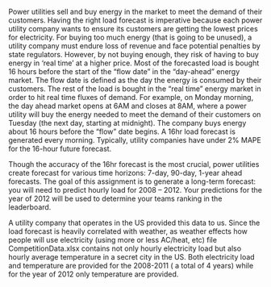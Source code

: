 Power utilities sell and buy energy in the market to meet the demand of their customers. Having the right load forecast is imperative because each power utility company wants to ensure its customers are getting the lowest prices for electricity. For  buying too much energy (that is going to be unused), a utility company must endure loss of revenue and face potential penalties by state regulators. However, by not buying enough, they risk of having to buy energy in ‘real time’ at a higher price. Most of the forecasted load is bought 16 hours before the start of the “flow date” in the “day-ahead” energy market. The flow date is defined as the day the energy is consumed by their customers. The rest of the load is bought in the “real time” energy market in order to hit real time fluxes of demand. For example, on Monday morning, the day ahead market opens at 6AM and closes at 8AM, where a power utility will buy the energy needed to meet the demand of their customers on Tuesday (the next day, starting at midnight). The company buys energy about 16 hours before the “flow” date begins. A 16hr load forecast is generated every morning. Typically, utility companies have under 2%  MAPE for the 16-hour future forecast.

Though the accuracy of the 16hr forecast is the most crucial, power utilities create forecast for various time horizons: 7-day, 90-day, 1-year ahead forecasts.  The goal of this assignment is to generate a long-term forecast: you will need to predict hourly load for 2008 – 2012. Your predictions for the year of 2012 will be used to determine your teams ranking in the leaderboard.

A utility company that operates in the US provided this data to us. Since the load forecast is heavily correlated with weather, as weather effects how people will use electricity (using more or less AC/heat, etc) file CompetitionData.xlsx contains not only hourly electricity load but also hourly average temperature in a secret city in the US. Both electricity load and temperature are provided for the 2008-2011 ( a total of 4 years) while for the year of 2012 only temperature are provided.
